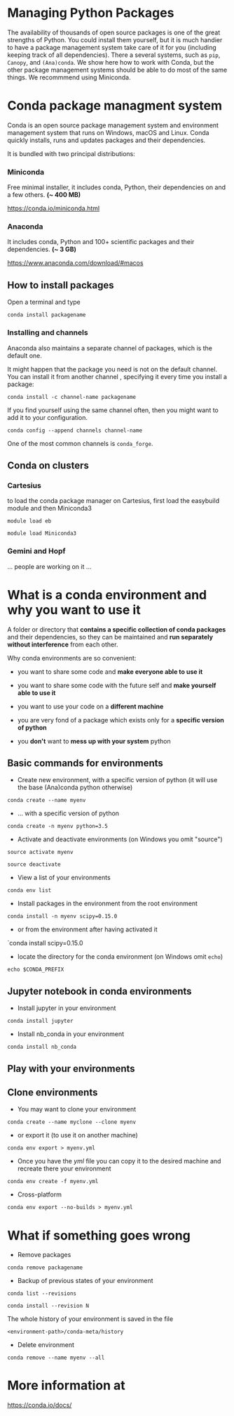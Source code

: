 # Managing Python Packages

The availability of thousands of open source packages is one of the great strengths of Python. You could install them yourself, but it is much handier to have a package management system take care of it for you (including keeping track of all dependencies). There a several systems, such as `pip`, `Canopy`, and `(Ana)conda`. We show here how to work with Conda, but the other package management systems should be able to do most of the same things. We recommmend using Miniconda.

# Conda package managment system

Conda is an open source package management system and environment management system that runs on Windows, macOS and Linux. Conda quickly installs, runs and updates packages and their dependencies.

It is bundled with two principal distributions:

### Miniconda

Free minimal installer, it includes conda, Python, their dependencies on and a few others. **(~ 400 MB)**

https://conda.io/miniconda.html

### Anaconda

It includes conda, Python and 100+ scientific packages and their dependencies. **(~ 3 GB)**

https://www.anaconda.com/download/#macos

## How to install packages

Open a terminal and type

`conda install packagename`

### Installing and channels

Anaconda also maintains a separate channel of packages, which is the default one.

It might happen that the package you need is not on the default channel. You can install it from another channel , specifying it every time you install a package:

`conda install -c channel-name packagename`

If you find yourself using the same channel often, then you might want to add it to your configuration.

`conda config --append channels channel-name`

One of the most common channels is `conda_forge`.

## Conda on clusters

### Cartesius

to load the conda package manager on Cartesius, first load the easybuild module and then Miniconda3

`module load eb`

`module load Miniconda3`

### Gemini and Hopf

... people are working on it ...

# What is a conda environment and why you want to use it

A folder or directory that **contains a specific collection of conda packages** and their dependencies, so they can be maintained and **run separately without interference** from each other.

Why conda environments are so convenient:

- you want to share some code and **make everyone able to use it**

- you want to share some code with the future self and **make yourself able to use it**

- you want to use your code on a **different machine**

- you are very fond of a package which exists only for a **specific version of python**

- you **don't** want to **mess up with your system** python

## Basic commands for environments

- Create new environment, with a specific version of python (it will use the base (Ana)conda python otherwise)

`conda create --name myenv`

- ... with a specific version of python

`conda create -n myenv python=3.5`

- Activate and deactivate environments (on Windows you omit "source")

`source activate myenv`

`source deactivate`

- View a list of your environments

`conda env list`

- Install packages in the environment from the root environment

`conda install -n myenv scipy=0.15.0`

- or from the environment after having activated it

`conda install scipy=0.15.0

- locate the directory for the conda environment (on Windows omit `echo`)

`echo $CONDA_PREFIX`

## Jupyter notebook in conda environments

- Install jupyter in your environment

`conda install jupyter`

- Install nb_conda in your environment

`conda install nb_conda`

## Play with your environments

## Clone environments

- You may want to clone your environment

`conda create --name myclone --clone myenv`

- or export it (to use it on another machine)

`conda env export > myenv.yml`

- Once you have the _yml_ file you can copy it to the desired machine and recreate there your environment

`conda env create -f myenv.yml`

- Cross-platform

`conda env export --no-builds > myenv.yml`

# What if something goes wrong

- Remove packages

`conda remove packagename`

- Backup of previous states of your environment

`conda list --revisions`

`conda install --revision N`

The whole history of your environment is saved in the file

`<environment-path>/conda-meta/history`

- Delete environment

`conda remove --name myenv --all`

# More information at

https://conda.io/docs/
